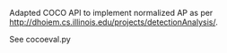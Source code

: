 Adapted COCO API to implement normalized AP as per http://dhoiem.cs.illinois.edu/projects/detectionAnalysis/.

See cocoeval.py
